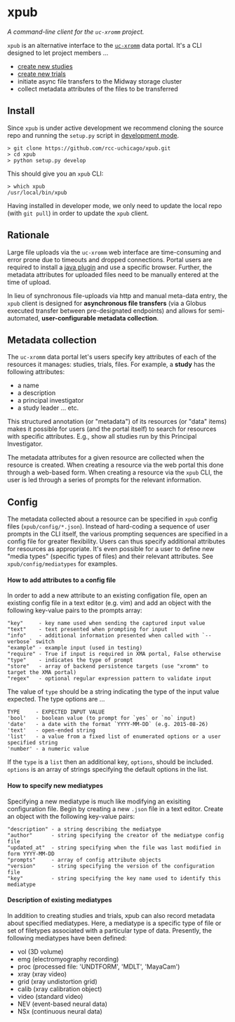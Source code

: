 # xpub

*A command-line client for the `uc-xromm` project.*

`xpub` is an alternative interface to the [`uc-xromm`](http://xromm.rcc.uchicago.edu/) data portal.  It's a CLI designed to let project members ...

* [create new studies](https://wiki.brown.edu/confluence/display/ctx/How+to+Create+a+New+Study)
* [create new trials](https://wiki.brown.edu/confluence/display/ctx/How+to+Create+Trials)
* initiate async file transfers to the Midway storage cluster
* collect metadata attributes of the files to be transferred


## Install

Since `xpub` is under active development we recommend cloning the source repo
and running the `setup.py` script in [development mode](https://pythonhosted.org/setuptools/setuptools.html#develop).

    > git clone https://github.com/rcc-uchicago/xpub.git
    > cd xpub
    > python setup.py develop

This should give you an `xpub` CLI:

    > which xpub
    /usr/local/bin/xpub

Having installed in developer mode, we only need to update the local repo (with
`git pull`) in order to update the `xpub` client.


## Rationale

Large file uploads via the `uc-xromm` web interface are time-consuming and
error prone due to timeouts and dropped connections.  Portal users are required to install a [java plugin](https://wiki.brown.edu/confluence/display/ctx/How+to+upload+files) and use a specific browser.  Further, the metadata attributes for uploaded files need to be manually entered at the time of upload.

In lieu of synchronous file-uploads via http and manual meta-data entry, the `xpub` client is designed for **asynchronous file transfers** (via a Globus executed transfer between pre-designated endpoints) and allows for semi-automated, **user-configurable metadata collection**.


## Metadata collection

The `uc-xromm` data portal let's users specify key attributes of each of the resources it manages: studies, trials, files.  For example, a **study** has the following attributes:

* a name
* a description
* a principal investigator
* a study leader
... etc.

This structured annotation (or "metadata") of its resources (or "data" items) makes it possible for users (and the portal itself) to search for resources with specific attributes.  E.g., show all studies run by this Principal Investigator.

The metadata attributes for a given resource are collected when the resource is created.  When creating a resource via the web portal this done through a web-based form.  When creating a resource via the `xpub` CLI, the user is led through a series of prompts for the relevant information.


## Config

The metadata collected about a resource can be specified in `xpub` config
files (`xpub/config/*.json`).  Instead of hard-coding a sequence of user prompts in the CLI itself, the various prompting sequences are specified in a config file for greater flexibility.  Users can thus specify additional attributes for resources as appropriate.  It's even possible for a user to define new "media types" (specific types of files) and their relevant attributes.  See `xpub/config/mediatypes` for examples.


#### How to add attributes to a config file

In order to add a new attribute to an existing configation file, open an existing config file in a text editor (e.g. vim) and add an object with the following key-value pairs to the prompts array:

    "key"     - key name used when sending the captured input value
    "text"    - text presented when prompting for input
    "info"    - additional information presented when called with `--verbose` switch
    "example" - example input (used in testing)
    "require" - True if input is required in XMA portal, False otherwise
    "type"    - indicates the type of prompt
    "store"   - array of backend persistence targets (use "xromm" to target the XMA portal)
    "regex"   - optional regular expression pattern to validate input

The value of `type` should be a string indicating the type of the input value expected.  The type options are ...

    TYPE     - EXPECTED INPUT VALUE
    'bool'   - boolean value (to prompt for `yes` or `no` input)
    'date'   - a date with the format `YYYY-MM-DD` (e.g. 2015-08-26)
    'text'   - open-ended string
    'list'   - a value from a fixed list of enumerated options or a user specified string
    'number' - a numeric value

If the `type` is a `list` then an additional key, `options`, should be included. `options` is an array of strings specifying the default options in the list. 


#### How to specify new mediatypes

Specifying a new mediatype is much like modifying an exisiting configuration file.  Begin by creating a new `.json` file in a text editor.  Create an object with the following key-value pairs:

    "description" - a string describing the mediatype
    "author"      - string specifying the creator of the mediatype config file
    "updated_at"  - string specifying when the file was last modified in form YYYY-MM-DD
    "prompts"     - array of config attribute objects 
    "version"     - string specifying the version of the configuration file
    "key"         - string specifying the key name used to identify this mediatype

#### Description of existing mediatypes
In addition to creating studies and trials, xpub can also record metadata about specified mediatypes.  Here, a mediatype is a specific type of file or set of filetypes associated with a particular type of data.  Presently, the following mediatypes have been defined: 

* vol (3D volume) 
* emg (electromyography recording)
* proc (processed file: 'UNDTFORM', 'MDLT', 'MayaCam')
* xray (xray video)
* grid (xray undistortion grid)
* calib (xray calibration object)
* video (standard video)
* NEV (event-based neural data)
* NSx (continuous neural data)
